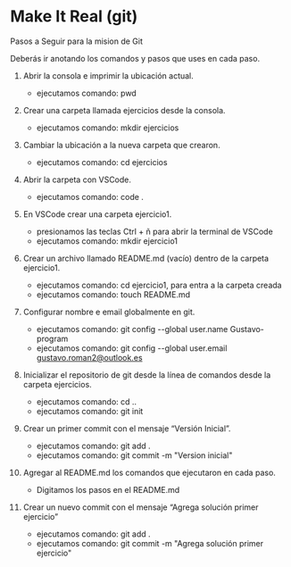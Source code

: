 # Make It Real (git)
Pasos a Seguir para la mision de Git

Deberás ir anotando los comandos y pasos que uses en cada paso.

1. Abrir la consola e imprimir la ubicación actual.
    - ejecutamos comando: pwd

2. Crear una carpeta llamada ejercicios desde la consola.
    - ejecutamos comando: mkdir ejercicios

3. Cambiar la ubicación a la nueva carpeta que crearon.
    - ejecutamos comando: cd ejercicios

4. Abrir la carpeta con VSCode.
    - ejecutamos comando: code .

5. En VSCode crear una carpeta ejercicio1.
    - presionamos las teclas Ctrl + ñ para abrir la terminal de VSCode
    - ejecutamos comando: mkdir ejercicio1 

6. Crear un archivo llamado README.md (vacío) dentro de la carpeta ejercicio1.
    - ejecutamos comando: cd ejercicio1, para entra a la carpeta creada
    - ejecutamos comando: touch README.md  

7. Configurar nombre e email globalmente en git.
    - ejecutamos comando: git config --global user.name Gustavo-program
    - ejecutamos comando: git config --global user.email gustavo.roman2@outlook.es

8. Inicializar el repositorio de git desde la línea de comandos desde la carpeta ejercicios.
    - ejecutamos comando: cd ..
    - ejecutamos comando: git init

9. Crear un primer commit con el mensaje “Versión Inicial”.
    - ejecutamos comando: git add .
    - ejecutamos comando: git commit -m "Version inicial"

10. Agregar al README.md los comandos que ejecutaron en cada paso.
    - Digitamos los pasos en el README.md

11. Crear un nuevo commit con el mensaje “Agrega solución primer ejercicio”
    - ejecutamos comando: git add .
    - ejecutamos comando: git commit -m "Agrega solución primer ejercicio"

